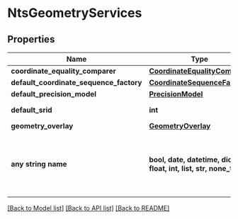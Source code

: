 # NtsGeometryServices


## Properties
Name | Type | Description | Notes
------------ | ------------- | ------------- | -------------
**coordinate_equality_comparer** | [**CoordinateEqualityComparer**](CoordinateEqualityComparer.md) |  | [optional] 
**default_coordinate_sequence_factory** | [**CoordinateSequenceFactory**](CoordinateSequenceFactory.md) |  | [optional] 
**default_precision_model** | [**PrecisionModel**](PrecisionModel.md) |  | [optional] 
**default_srid** | **int** |  | [optional] [readonly] 
**geometry_overlay** | [**GeometryOverlay**](GeometryOverlay.md) |  | [optional] 
**any string name** | **bool, date, datetime, dict, float, int, list, str, none_type** | any string name can be used but the value must be the correct type | [optional]

[[Back to Model list]](../README.md#documentation-for-models) [[Back to API list]](../README.md#documentation-for-api-endpoints) [[Back to README]](../README.md)


